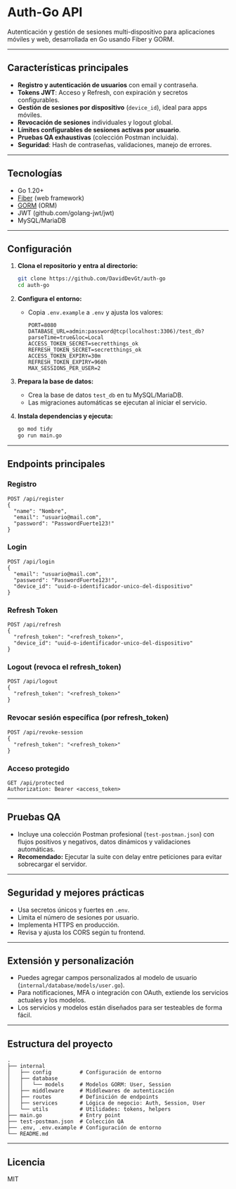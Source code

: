 # Auth-Go API

Autenticación y gestión de sesiones multi-dispositivo para aplicaciones móviles y web, desarrollada en Go usando Fiber y GORM.

---

## Características principales
- **Registro y autenticación de usuarios** con email y contraseña.
- **Tokens JWT**: Acceso y Refresh, con expiración y secretos configurables.
- **Gestión de sesiones por dispositivo** (`device_id`), ideal para apps móviles.
- **Revocación de sesiones** individuales y logout global.
- **Límites configurables de sesiones activas por usuario**.
- **Pruebas QA exhaustivas** (colección Postman incluida).
- **Seguridad**: Hash de contraseñas, validaciones, manejo de errores.

---

## Tecnologías
- Go 1.20+
- [Fiber](https://gofiber.io/) (web framework)
- [GORM](https://gorm.io/) (ORM)
- JWT (github.com/golang-jwt/jwt)
- MySQL/MariaDB

---

## Configuración
1. **Clona el repositorio y entra al directorio:**
   ```bash
   git clone https://github.com/DavidDevGt/auth-go
   cd auth-go
   ```

2. **Configura el entorno:**
   - Copia `.env.example` a `.env` y ajusta los valores:
     ```env
     PORT=8080
     DATABASE_URL=admin:password@tcp(localhost:3306)/test_db?parseTime=true&loc=Local
     ACCESS_TOKEN_SECRET=secretthings_ok
     REFRESH_TOKEN_SECRET=secretthings_ok
     ACCESS_TOKEN_EXPIRY=30m
     REFRESH_TOKEN_EXPIRY=960h
     MAX_SESSIONS_PER_USER=2
     ```

3. **Prepara la base de datos:**
   - Crea la base de datos `test_db` en tu MySQL/MariaDB.
   - Las migraciones automáticas se ejecutan al iniciar el servicio.

4. **Instala dependencias y ejecuta:**
   ```bash
   go mod tidy
   go run main.go
   ```

---

## Endpoints principales

### Registro
```http
POST /api/register
{
  "name": "Nombre",
  "email": "usuario@mail.com",
  "password": "PasswordFuerte123!"
}
```

### Login
```http
POST /api/login
{
  "email": "usuario@mail.com",
  "password": "PasswordFuerte123!",
  "device_id": "uuid-o-identificador-unico-del-dispositivo"
}
```

### Refresh Token
```http
POST /api/refresh
{
  "refresh_token": "<refresh_token>",
  "device_id": "uuid-o-identificador-unico-del-dispositivo"
}
```

### Logout (revoca el refresh_token)
```http
POST /api/logout
{
  "refresh_token": "<refresh_token>"
}
```

### Revocar sesión específica (por refresh_token)
```http
POST /api/revoke-session
{
  "refresh_token": "<refresh_token>"
}
```

### Acceso protegido
```http
GET /api/protected
Authorization: Bearer <access_token>
```

---

## Pruebas QA
- Incluye una colección Postman profesional (`test-postman.json`) con flujos positivos y negativos, datos dinámicos y validaciones automáticas.
- **Recomendado:** Ejecutar la suite con delay entre peticiones para evitar sobrecargar el servidor.

---

## Seguridad y mejores prácticas
- Usa secretos únicos y fuertes en `.env`.
- Limita el número de sesiones por usuario.
- Implementa HTTPS en producción.
- Revisa y ajusta los CORS según tu frontend.

---

## Extensión y personalización
- Puedes agregar campos personalizados al modelo de usuario (`internal/database/models/user.go`).
- Para notificaciones, MFA o integración con OAuth, extiende los servicios actuales y los modelos.
- Los servicios y modelos están diseñados para ser testeables de forma fácil.

---

## Estructura del proyecto

```
.
├── internal
│   ├── config         # Configuración de entorno
│   ├── database
│   │   └── models     # Modelos GORM: User, Session
│   ├── middleware     # Middlewares de autenticación
│   ├── routes         # Definición de endpoints
│   ├── services       # Lógica de negocio: Auth, Session, User
│   └── utils          # Utilidades: tokens, helpers
├── main.go            # Entry point
├── test-postman.json  # Colección QA
├── .env, .env.example # Configuración de entorno
└── README.md
```

---

## Licencia
MIT
